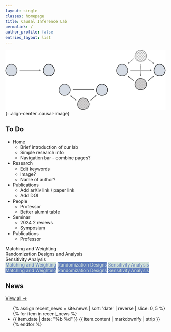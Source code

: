 ```yaml
---
layout: single
classes: homepage
title: Causal Inference Lab
permalink: /
author_profile: false
entries_layout: list
---
```


![Causal](/assets/images/causal.png){: .align-center .causal-image}




## To Do

* Home
  * Brief introduction of our lab
  * Simple research info
  * Navigation bar - combine pages?
* Research
  * Edit keywords
  * Image?
  * Name of author?
* Publications
  * Add arXiv link / paper link
  * Add DOI
* People
  * Professor
  * Better alumni table
* Seminar
  * 2024 2 reviews
  * Symposium
* Publications
  * Professor


<div class="topics-grid">
  <div class="topic-card">Matching and Weighting</div>
  <div class="topic-card">Randomization Designs and Analysis</div>
  <div class="topic-card">Sensitivity Analysis</div>
</div>


<div class="topics-tags">
  <span class="tag" style="background:#D2E1D8; color:#607DBC;">Matching and Weighting</span>
  <span class="tag" style="background:#607DBC; color:#D2E1D8;">Randomization Designs</span>
  <span class="tag" style="background:#D2E1D8; color:#607DBC;">Sensitivity Analysis</span>
</div>


<div class="topics-tags">
  <span class="tag" style="background:#607DBC; color:#D2E1D8;">Matching and Weighting</span>
  <span class="tag" style="background:#607DBC; color:#D2E1D8;">Randomization Designs</span>
  <span class="tag" style="background:#607DBC; color:#D2E1D8;">Sensitivity Analysis</span>
</div>


<div class="home-news">
  <div class="home-news-left">
    <h2>News</h2>
    <a class="home-news-more" href="{{ '/news/' | relative_url }}">View all →</a>
  </div>

  <div class="home-news-right">
    <ul class="news-list">
      {% assign recent_news = site.news | sort: 'date' | reverse | slice: 0, 5 %}
      {% for item in recent_news %}
        <li class="news-row">
          <span class="news-date">{{ item.date | date: "%b %d" }}</span>
          <span class="news-entry">{{ item.content | markdownify | strip }}</span>
        </li>
      {% endfor %}
    </ul>
  </div>
</div>
